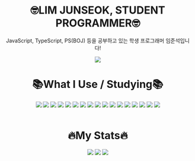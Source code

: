 <div align="center">
  <h1>🤓LIM JUNSEOK, STUDENT PROGRAMMER🤓</h1>
  <p>JavaScript, TypeScript, PS(BOJ) 등을 공부하고 있는 학생 프로그래머 임준석입니다!</p>
  <img src="https://capsule-render.vercel.app/api?type=waving&color=7870E5&height=300&text=Lim%20Junseok" />
</div>
<div align="center">
  <h1>📚What I Use / Studying📚</h1>
  <img src ="https://img.shields.io/badge/HTML-E34F26.svg?&style=for-the-badge&logo=HTML5&logoColor=white"/>
  <img src ="https://img.shields.io/badge/CSS-1572B6.svg?&style=for-the-badge&logo=CSS3&logoColor=white"/>
  <img src ="https://img.shields.io/badge/JAVASCRIPT-F7DF1E.svg?&style=for-the-badge&logo=JavaScript&logoColor=white"/>
  <img src ="https://img.shields.io/badge/TYPESCRIPT-3178C6.svg?&style=for-the-badge&logo=TypeScript&logoColor=white"/>
  <img src ="https://img.shields.io/badge/TAILWIND%20WIND-06B6D4.svg?&style=for-the-badge&logo=Tailwind%20CSS&logoColor=white"/>
  <img src ="https://img.shields.io/badge/PRISMA-2D3748.svg?&style=for-the-badge&logo=Prisma&logoColor=white"/>
  <img src ="https://img.shields.io/badge/MONGODB-47A248.svg?&style=for-the-badge&logo=MongoDB&logoColor=white"/>
  <img src ="https://img.shields.io/badge/REACT-61DAFB.svg?&style=for-the-badge&logo=React&logoColor=white"/>
  <img src ="https://img.shields.io/badge/NEXT%20JS-000000.svg?&style=for-the-badge&logo=Next.JS&logoColor=white"/>
  <img src ="https://img.shields.io/badge/PYTHON-3776AB.svg?&style=for-the-badge&logo=Python&logoColor=white"/>
  <img src ="https://img.shields.io/badge/GO-00ADD8.svg?&style=for-the-badge&logo=Go&logoColor=white"/>
  <img src ="https://img.shields.io/badge/VISUAL%20STUDIO%20CODE-007ACC.svg?&style=for-the-badge&logo=Visual%20Studio%20Code&logoColor=white"/>
  <img src ="https://img.shields.io/badge/DISCORD-5865F2.svg?&style=for-the-badge&logo=Discord&logoColor=white"/>
  <img src ="https://img.shields.io/badge/GITHUB-000000.svg?&style=for-the-badge&logo=GitHub&logoColor=white"/>
  <img src ="https://img.shields.io/badge/ITERM2-000000.svg?&style=for-the-badge&logo=iTerm2&logoColor=white"/>
  <img src ="https://img.shields.io/badge/WINDOW-0078D6.svg?&style=for-the-badge&logo=Windows&logoColor=white"/>
  <img src ="https://img.shields.io/badge/MAC-000000.svg?&style=for-the-badge&logo=macOS&logoColor=white"/>
</div>
<br/>
<div align="center">
  <h1>🔥My Stats🔥</h1>
  <img src="https://github-readme-stats.vercel.app/api?username=limjunseok0929&bg_color=30,0ff1ce,904e95&title_color=fff&text_color=fff" />
  <img src="https://github-readme-stats.vercel.app/api/top-langs/?username=limjunseok0929&layout=compact&theme=tokyonight" />
  <img src="http://mazassumnida.wtf/api/v2/generate_badge?boj=limjunseok_dev">
</div>
